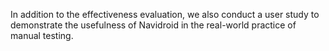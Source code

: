 In addition to the effectiveness evaluation, we also conduct a user study to demonstrate the usefulness of Navidroid in the real-world practice of manual testing. 
